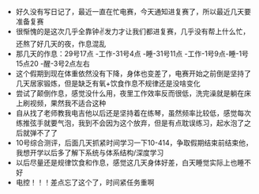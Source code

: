 - 好久没有写日记了，最近一直在忙电赛，今天通知进复赛了，所以最近几天要准备复赛
- 很惭愧的是这次几乎全靠钟✌发力才让我们都进复赛，几乎没有帮上什么忙，还熬了好几天的夜，作息混乱
- 那几天的作息：29号17点
				-工作-31号4点
				-睡-31号11点
				-工作-1号9点-睡-1号15点20
				-醒-3号2点左右
- 这个假期到现在体重依然没有下降，身体也变差了，电赛开始之前倒是坚持了几天居家锻炼，但是缺乏有氧+饮食作息不规律还是没啥变化
- 尝试了颠倒作息，感觉没什么用，夜里工作效率反而很低，洗完澡就是躺在床上刷视频，果然我不适合这种
- 自从找了老师教我电吉他以后还是坚持着在练琴，虽然频率比较低，感觉每次练推弦手就要气泡，我到不会因为这个放弃，但是有点耽误练习，起水泡了之后就弹不了了
- 10号综合测评，后面几天抓紧时间学习一下10-414，争取假期结束前结束他，我想开学以后多了解下系统与体系结构/深度学习
- 以后尽量还是规律饮食和作息，感觉这几天身体好差，白天睡觉实际上也睡不好
- 电控！！！差点忘了这个了，时间紧任务重啊